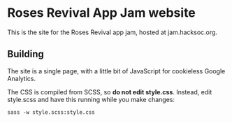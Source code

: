 # Roses Revival App Jam website

This is the site for the Roses Revival app jam, hosted at jam.hacksoc.org.

## Building

The site is a single page, with a little bit of JavaScript for cookieless
Google Analytics.

The CSS is compiled from SCSS, so **do not edit style.css**. Instead, edit
style.scss and have this running while you make changes:

```
sass -w style.scss:style.css
```